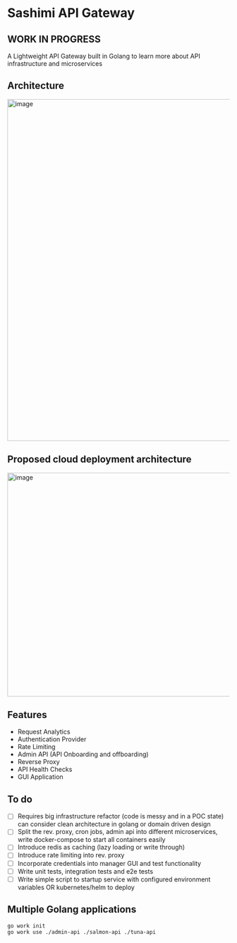 # Sashimi API Gateway

## WORK IN PROGRESS

<p>A Lightweight API Gateway built in Golang to learn more about API infrastructure and microservices</p>

## Architecture

<img width="773" alt="image" src="https://github.com/rawsashimi1604/sashimi-gateway/assets/75880261/d8f3da11-2636-4b74-b59a-110c2e648642">

## Proposed cloud deployment architecture

<img width="506" alt="image" src="https://github.com/rawsashimi1604/sashimi-gateway/assets/75880261/55b60953-9782-4b8b-b0a4-5145a19b61cd">

## Features

- Request Analytics
- Authentication Provider
- Rate Limiting
- Admin API (API Onboarding and offboarding)
- Reverse Proxy
- API Health Checks
- GUI Application

## To do

- [ ] Requires big infrastructure refactor (code is messy and in a POC state) can consider clean architecture in golang or domain driven design
- [ ] Split the rev. proxy, cron jobs, admin api into different microservices, write docker-compose to start all containers easily
- [ ] Introduce redis as caching (lazy loading or write through)
- [ ] Introduce rate limiting into rev. proxy
- [ ] Incorporate credentials into manager GUI and test functionality
- [ ] Write unit tests, integration tests and e2e tests
- [ ] Write simple script to startup service with configured environment variables OR kubernetes/helm to deploy

## Multiple Golang applications

```
go work init
go work use ./admin-api ./salmon-api ./tuna-api
```
